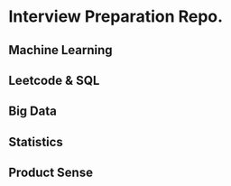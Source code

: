 # Interview Preparation Repo. 

## Machine Learning

## Leetcode & SQL

## Big Data

## Statistics

## Product Sense

